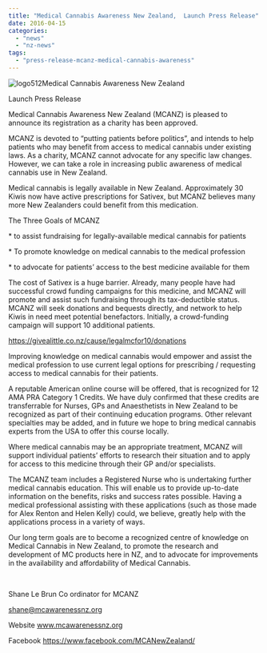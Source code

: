 ```yaml
---
title: "Medical Cannabis Awareness New Zealand,  Launch Press Release"
date: 2016-04-15
categories: 
  - "news"
  - "nz-news"
tags: 
  - "press-release-mcanz-medical-cannabis-awareness"
---
```


![logo512](/wp-content/uploads/2016/04/logo512.png)Medical Cannabis Awareness New Zealand

Launch Press Release

Medical Cannabis Awareness New Zealand (MCANZ) is pleased to announce its registration as a charity has been approved.

MCANZ is devoted to “putting patients before politics”, and intends to help patients who may benefit from access to medical cannabis under existing laws. As a charity, MCANZ cannot advocate for any specific law changes. However, we can take a role in increasing public awareness of medical cannabis use in New Zealand.

Medical cannabis is legally available in New Zealand. Approximately 30 Kiwis now have active prescriptions for Sativex, but MCANZ believes many more New Zealanders could benefit from this medication.

The Three Goals of MCANZ

\* to assist fundraising for legally-available medical cannabis for patients

\* To promote knowledge on medical cannabis to the medical profession

\* to advocate for patients’ access to the best medicine available for them

The cost of Sativex is a huge barrier. Already, many people have had successful crowd funding campaigns for this medicine, and MCANZ will promote and assist such fundraising through its tax-deductible status. MCANZ will seek donations and bequests directly, and network to help Kiwis in need meet potential benefactors. Initially, a crowd-funding campaign will support 10 additional patients.

https://givealittle.co.nz/cause/legalmcfor10/donations

Improving knowledge on medical cannabis would empower and assist the medical profession to use current legal options for prescribing / requesting access to medical cannabis for their patients.

A reputable American online course will be offered, that is recognized for 12 AMA PRA Category 1 Credits. We have duly confirmed that these credits are transferrable for Nurses, GPs and Anaesthetists in New Zealand to be recognized as part of their continuing education programs. Other relevant specialties may be added, and in future we hope to bring medical cannabis experts from the USA to offer this course locally.

Where medical cannabis may be an appropriate treatment, MCANZ will support individual patients’ efforts to research their situation and to apply for access to this medicine through their GP and/or specialists.

The MCANZ team includes a Registered Nurse who is undertaking further medical cannabis education. This will enable us to provide up-to-date information on the benefits, risks and success rates possible. Having a medical professional assisting with these applications (such as those made for Alex Renton and Helen Kelly) could, we believe, greatly help with the applications process in a variety of ways.

Our long term goals are to become a recognized centre of knowledge on Medical Cannabis in New Zealand, to promote the research and development of MC products here in NZ, and to advocate for improvements in the availability and affordability of Medical Cannabis.

 

Shane Le Brun Co ordinator for MCANZ

shane@mcawarenessnz.org

Website www.mcawarenessnz.org

Facebook https://www.facebook.com/MCANewZealand/
